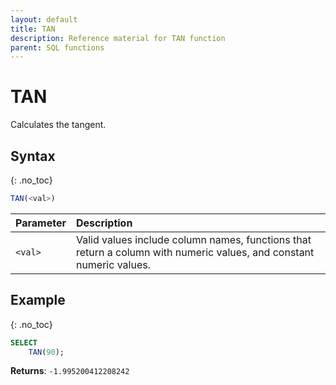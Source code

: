 ```yaml
---
layout: default
title: TAN
description: Reference material for TAN function
parent: SQL functions
---
```


# TAN

Calculates the tangent.

## Syntax
{: .no_toc}

```sql
TAN(<val>)
```

| Parameter | Description                                                                                                          |
| :--------- | :-------------------------------------------------------------------------------------------------------------------- |
| `<val>`   | Valid values include column names, functions that return a column with numeric values, and constant numeric values.  |

## Example
{: .no_toc}

```sql
SELECT
    TAN(90);
```

**Returns**: `-1.995200412208242`
